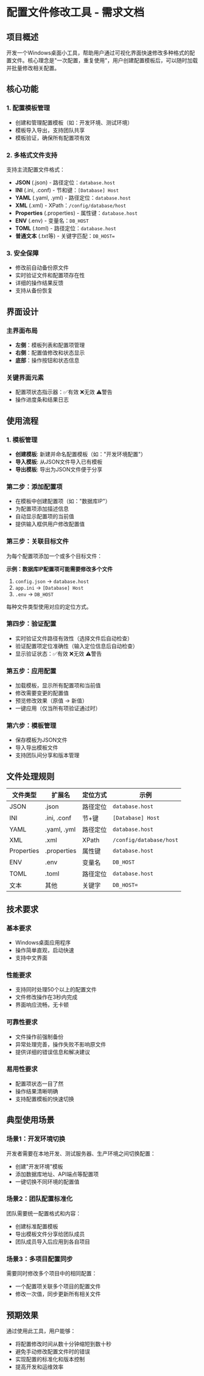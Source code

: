 # 配置文件修改工具 - 需求文档

## 项目概述

开发一个Windows桌面小工具，帮助用户通过可视化界面快速修改多种格式的配置文件。核心理念是"一次配置，重复使用"，用户创建配置模板后，可以随时加载并批量修改相关配置。

## 核心功能

### 1. 配置模板管理
- 创建和管理配置模板（如：开发环境、测试环境）
- 模板导入导出，支持团队共享
- 模板验证，确保所有配置项有效

### 2. 多格式文件支持
支持主流配置文件格式：
- **JSON** (.json) - 路径定位：`database.host`
- **INI** (.ini, .conf) - 节和键：`[Database] Host`
- **YAML** (.yaml, .yml) - 路径定位：`database.host`
- **XML** (.xml) - XPath：`/config/database/host`
- **Properties** (.properties) - 属性键：`database.host`
- **ENV** (.env) - 变量名：`DB_HOST`
- **TOML** (.toml) - 路径定位：`database.host`
- **普通文本** (.txt等) - 关键字匹配：`DB_HOST=`

### 3. 安全保障
- 修改前自动备份原文件
- 实时验证文件和配置项存在性
- 详细的操作结果反馈
- 支持从备份恢复


## 界面设计

### 主界面布局
- **左侧**：模板列表和配置项管理
- **右侧**：配置值修改和状态显示
- **底部**：操作按钮和状态信息

### 关键界面元素
- 配置项状态指示器：✅有效 ❌无效 ⚠️警告
- 操作进度条和结果日志

## 使用流程

### 1. 模板管理
- **创建模板**: 新建并命名配置模板（如："开发环境配置"）
- **导入模板**: 从JSON文件导入已有模板
- **导出模板**: 导出为JSON文件便于分享

### 第二步：添加配置项
- 在模板中创建配置项（如："数据库IP"）
- 为配置项添加描述信息
- 自动显示配置项的当前值
- 提供输入框供用户修改配置值

### 第三步：关联目标文件
为每个配置项添加一个或多个目标文件：

**示例：数据库IP配置项可能需要修改多个文件**
1. `config.json` → `database.host`
2. `app.ini` → `[Database] Host`
3. `.env` → `DB_HOST`

每种文件类型使用对应的定位方式。

### 第四步：验证配置
- 实时验证文件路径有效性（选择文件后自动检查）
- 验证配置项定位准确性（输入定位信息后自动检查）
- 显示验证状态：✅有效 ❌无效 ⚠️警告

### 第五步：应用配置
- 加载模板，显示所有配置项和当前值
- 修改需要变更的配置值
- 预览修改效果（原值 → 新值）
- 一键应用（仅当所有项验证通过时）

### 第六步：模板管理
- 保存模板为JSON文件
- 导入导出模板文件
- 支持团队间分享和版本管理

## 文件处理规则

| 文件类型 | 扩展名 | 定位方式 | 示例 |
|---------|--------|----------|------|
| JSON | .json | 路径定位 | `database.host` |
| INI | .ini, .conf | 节+键 | `[Database] Host` |
| YAML | .yaml, .yml | 路径定位 | `database.host` |
| XML | .xml | XPath | `/config/database/host` |
| Properties | .properties | 属性键 | `database.host` |
| ENV | .env | 变量名 | `DB_HOST` |
| TOML | .toml | 路径定位 | `database.host` |
| 文本 | 其他 | 关键字 | `DB_HOST=` |

## 技术要求

### 基本要求
- Windows桌面应用程序
- 操作简单直观，启动快速
- 支持中文界面

### 性能要求
- 支持同时处理50个以上的配置文件
- 文件修改操作在3秒内完成
- 界面响应流畅，无卡顿

### 可靠性要求
- 文件操作前强制备份
- 异常处理完善，操作失败不影响原文件
- 提供详细的错误信息和解决建议

### 易用性要求
- 配置项状态一目了然
- 操作结果清晰明确
- 支持配置模板的快速切换

## 典型使用场景

### 场景1：开发环境切换
开发者需要在本地开发、测试服务器、生产环境之间切换配置：
- 创建"开发环境"模板
- 添加数据库地址、API端点等配置项
- 一键切换不同环境的配置值

### 场景2：团队配置标准化
团队需要统一配置格式和内容：
- 创建标准配置模板
- 导出模板文件分享给团队成员
- 团队成员导入后应用到各自项目

### 场景3：多项目配置同步
需要同时修改多个项目中的相同配置：
- 一个配置项关联多个项目的配置文件
- 修改一次值，同步更新所有相关文件

## 预期效果

通过使用此工具，用户能够：
- 将配置修改时间从数十分钟缩短到数十秒
- 避免手动修改配置文件时的错误
- 实现配置的标准化和版本控制
- 提高开发和运维效率 